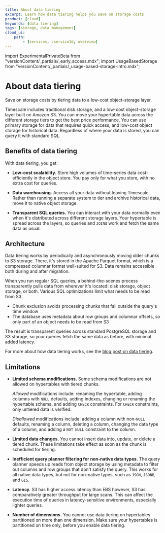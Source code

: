 ```yaml
---
title: About data tiering
excerpt: Learn how data tiering helps you save on storage costs
product: [cloud]
keywords: [data tiering]
tags: [storage, data management]
cloud_ui:
    path:
        - [services, :serviceId, overview]
---
```


import ExperimentalPrivateBeta from "versionContent/_partials/_early_access.mdx";
import UsageBasedStorage from "versionContent/_partials/_usage-based-storage-intro.mdx";

# About data tiering

Save on storage costs by tiering data to a low-cost object-storage layer.

Timescale includes traditional disk storage, and a low-cost object-storage
layer built on Amazon S3. You can move your hypertable data across the different
storage tiers to get the best price performance. You can use primary storage for
data that requires quick access, and low-cost object storage for historical
data. Regardless of where your data is stored, you can query it with standard
SQL.

<UsageBasedStorage />

## Benefits of data tiering

With data tiering, you get:

*   **Low-cost scalability.** Store high volumes of time-series data
    cost-efficiently in the object store. You pay only for what you store, with
    no extra cost for queries.

*   **Data warehousing.** Access all your data without leaving Timescale.
    Rather than running a separate system to tier and archive historical data,
    move it to native object storage.

*   **Transparent SQL queries.** You can interact with your data normally even
    when it's distributed across different storage layers. Your hypertable is
    spread across the layers, so queries and `JOIN`s work and fetch the same
    data as usual.

## Architecture

Data tiering works by periodically and asynchronously moving older chunks to S3
storage. There, it's stored in the Apache Parquet format, which is a compressed
columnar format well-suited for S3. Data remains accessible both during and
after migration.

When you run regular SQL queries, a behind-the-scenes process transparently
pulls data from wherever it's located: disk storage, object storage, or both.
Various SQL optimizations limit what needs to be read from S3:

*   Chunk exclusion avoids processing chunks that fall outside the query's time
    window
*   The database uses metadata about row groups and columnar offsets, so only
    part of an object needs to be read from S3

The result is transparent queries across standard PostgreSQL storage and S3
storage, so your queries fetch the same data as before, with minimal added
latency.

For more about how data tiering works, see the
[blog post on data tiering][blog-data-tiering].

## Limitations

*   **Limited schema modifications.** Some schema modifications are not allowed
    on hypertables with tiered chunks.

    _Allowed_ modifications include: renaming the hypertable, adding columns
    with `NULL` defaults, adding indexes, changing or renaming the hypertable
    schema, and adding `CHECK` constraints. For `CHECK` constraints, only
    untiered data is verified.

    _Disallowed_ modifications include: adding a column with non-`NULL`
    defaults, renaming a column, deleting a column, changing the data type of a
    column, and adding a `NOT NULL` constraint to the column.

*   **Limited data changes.** You cannot insert data into, update, or delete a
    tiered chunk. These limitations take effect as soon as the chunk is
    scheduled for tiering.

*   **Inefficient query planner filtering for non-native data types.** The query
    planner speeds up reads from object storage by using metadata to filter out
    columns and row groups that don't satisfy the query. This works for all
    native data types, but not for non-native types, such as `JSON`, `JSONB`,
    and `GIS`.

*   **Latency.** S3 has higher access latency than EBS however, S3 has
    comparatively greater throughput for large scans. This can affect the
    execution time of queries in latency-sensitive environments, especially
    lighter queries.

*   **Number of dimensions.** You cannot use data tiering on hypertables
    partitioned on more than one dimension. Make sure your hypertables is
    partitioned on time only, before you enable data tiering.

[blog-data-tiering]: https://www.timescale.com/blog/expanding-the-boundaries-of-postgresql-announcing-a-bottomless-consumption-based-object-storage-layer-built-on-amazon-s3/
